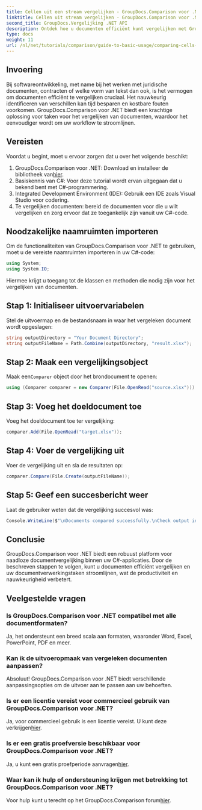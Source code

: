```yaml
---
title: Cellen uit een stream vergelijken - GroupDocs.Comparison voor .NET
linktitle: Cellen uit stream vergelijken - GroupDocs.Comparison voor .NET
second_title: GroupDocs.Vergelijking .NET API
description: Ontdek hoe u documenten efficiënt kunt vergelijken met GroupDocs.Comparison voor .NET. Deze uitgebreide gids leidt u stap voor stap door het importeren van naamruimten, het initialiseren van vergelijkingsvariabelen en het uitvoeren van documentvergelijkingen.
type: docs
weight: 11
url: /nl/net/tutorials/comparison/guide-to-basic-usage/comparing-cells-from-stream/
---
```

## Invoering

Bij softwareontwikkeling, met name bij het werken met juridische documenten, contracten of welke vorm van tekst dan ook, is het vermogen om documenten efficiënt te vergelijken cruciaal. Het nauwkeurig identificeren van verschillen kan tijd besparen en kostbare fouten voorkomen. GroupDocs.Comparison voor .NET biedt een krachtige oplossing voor taken voor het vergelijken van documenten, waardoor het eenvoudiger wordt om uw workflow te stroomlijnen.

## Vereisten

Voordat u begint, moet u ervoor zorgen dat u over het volgende beschikt:

1. GroupDocs.Comparison voor .NET: Download en installeer de bibliotheek van[hier](https://releases.groupdocs.com/comparison/net/).
2. Basiskennis van C#: Voor deze tutorial wordt ervan uitgegaan dat u bekend bent met C#-programmering.
3. Integrated Development Environment (IDE): Gebruik een IDE zoals Visual Studio voor codering.
4. Te vergelijken documenten: bereid de documenten voor die u wilt vergelijken en zorg ervoor dat ze toegankelijk zijn vanuit uw C#-code.

## Noodzakelijke naamruimten importeren

Om de functionaliteiten van GroupDocs.Comparison voor .NET te gebruiken, moet u de vereiste naamruimten importeren in uw C#-code:

```csharp
using System;
using System.IO;
```

Hiermee krijgt u toegang tot de klassen en methoden die nodig zijn voor het vergelijken van documenten.

## Stap 1: Initialiseer uitvoervariabelen

Stel de uitvoermap en de bestandsnaam in waar het vergeleken document wordt opgeslagen:

```csharp
string outputDirectory = "Your Document Directory";
string outputFileName = Path.Combine(outputDirectory, "result.xlsx");
```

## Stap 2: Maak een vergelijkingsobject

 Maak een`Comparer` object door het brondocument te openen:

```csharp
using (Comparer comparer = new Comparer(File.OpenRead("source.xlsx")))
```

## Stap 3: Voeg het doeldocument toe

Voeg het doeldocument toe ter vergelijking:

```csharp
comparer.Add(File.OpenRead("target.xlsx"));
```

## Stap 4: Voer de vergelijking uit

Voer de vergelijking uit en sla de resultaten op:

```csharp
comparer.Compare(File.Create(outputFileName));
```

## Stap 5: Geef een succesbericht weer

Laat de gebruiker weten dat de vergelijking succesvol was:

```csharp
Console.WriteLine($"\nDocuments compared successfully.\nCheck output in {outputDirectory}.");
```

## Conclusie

GroupDocs.Comparison voor .NET biedt een robuust platform voor naadloze documentvergelijking binnen uw C#-applicaties. Door de beschreven stappen te volgen, kunt u documenten efficiënt vergelijken en uw documentverwerkingstaken stroomlijnen, wat de productiviteit en nauwkeurigheid verbetert.

## Veelgestelde vragen

### Is GroupDocs.Comparison voor .NET compatibel met alle documentformaten?

Ja, het ondersteunt een breed scala aan formaten, waaronder Word, Excel, PowerPoint, PDF en meer.

### Kan ik de uitvoeropmaak van vergeleken documenten aanpassen?

Absoluut! GroupDocs.Comparison voor .NET biedt verschillende aanpassingsopties om de uitvoer aan te passen aan uw behoeften.

### Is er een licentie vereist voor commercieel gebruik van GroupDocs.Comparison voor .NET?

 Ja, voor commercieel gebruik is een licentie vereist. U kunt deze verkrijgen[hier](https://purchase.groupdocs.com/buy).

### Is er een gratis proefversie beschikbaar voor GroupDocs.Comparison voor .NET?

 Ja, u kunt een gratis proefperiode aanvragen[hier](https://releases.groupdocs.com/).

### Waar kan ik hulp of ondersteuning krijgen met betrekking tot GroupDocs.Comparison voor .NET?

 Voor hulp kunt u terecht op het GroupDocs.Comparison forum[hier](https://forum.groupdocs.com/c/comparison/12).
